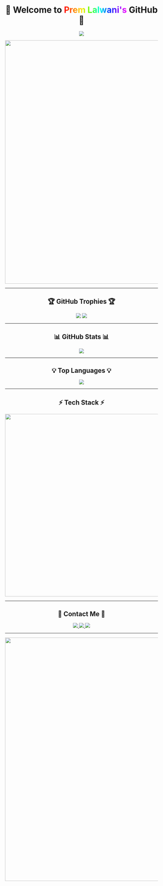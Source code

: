<h1 align="center">
  🚀 Welcome to <span style="background: linear-gradient(90deg, #ff0000, #ff7300, #ffeb00, #47ff00, #00ffee, #003bff, #7a00ff, #ff00ff); -webkit-background-clip: text; color: transparent;">Prem Lalwani's</span> GitHub 🚀
</h1>

<p align="center">
  <img src="https://readme-typing-svg.herokuapp.com?font=Orbitron&size=25&duration=3500&color=00FFFF&center=true&vCenter=true&width=600&height=50&lines=AI-Powered+Developer;Building+Next-Gen+Projects;Expert+in+Java+Python+JS;Currently+Working+on+OXTA-AI;Learning+C%2B%2B+and+More..." />
</p>

<p align="center">
  <img src="https://user-images.githubusercontent.com/74038190/225813708-03d8fa29-3821-472e-8d52-37a7f8ec12ff.gif" width="800px">
</p>

---

<h2 align="center">🏆 GitHub Trophies 🏆</h2>
<p align="center">
  <img src="https://github-profile-trophy.vercel.app/?username=PREM-O7&theme=radical&no-frame=true&column=7" />
  <img src="https://github-readme-activity-graph.vercel.app/graph?username=PREM-O7&theme=react-dark" />
</p>

---

<h2 align="center">📊 GitHub Stats 📊</h2>
<p align="center">
  
  <img src="https://github-readme-stats.vercel.app/api?username=PREM-O7&show_icons=true&theme=radical" />
</p>

---

<h2 align="center">💡 Top Languages 💡</h2>
<p align="center">
  <img src="https://github-readme-stats.vercel.app/api/top-langs/?username=PREM-O7&layout=compact&theme=tokyonight&langs_count=10&hide_border=true" />
</p>

---

<h2 align="center">⚡ Tech Stack ⚡</h2>
<p align="center">
  <img src="https://skillicons.dev/icons?i=python,java,js,html,css,cpp,django,react,mysql,aws,gcp,heroku,spring,selenium,photoshop,illustrator" width="600px"/>
</p>

---

<h2 align="center">🚀 Contact Me 🚀</h2>
<p align="center">
  <a href="https://github.com/PREM-O7" target="_blank">
    <img src="https://img.shields.io/badge/GitHub-PREM--O7-blue?style=for-the-badge&logo=github" />
  </a>
    <a href="mailto:lalwaniprem077@gmail.com" target="_blank">
    <img src="https://img.shields.io/badge/Email-lalwaniprem077@gmail.com-red?style=for-the-badge&logo=gmail" />
  </a>
  <a href="https://discord.com/users/614018286107230238" target="_blank">
    <img src="https://img.shields.io/badge/Discord-%3C%40614018286107230238%3E-5865F2?style=for-the-badge&logo=discord&logoColor=white" />
  </a>
</p>


---

<p align="center">
  <img src="https://user-images.githubusercontent.com/74038190/225813708-03d8fa29-3821-472e-8d52-37a7f8ec12ff.gif" width="800px">
</p>
